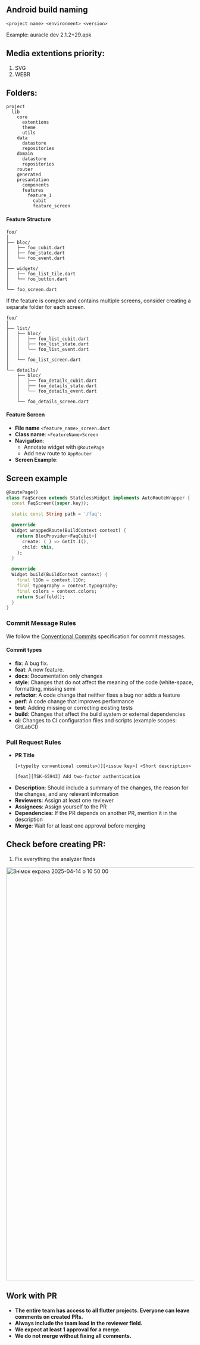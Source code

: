## Android build naming
```
<project name> <environment> <version>
```
Example: auracle dev 2.1.2+29.apk


## Media extentions priority:
1. SVG
2. WEBR

## Folders:
```
project
  lib
    core
      extentions
      theme
      utils
    data
      datastore
      repositories
    domain
      datastore
      repositories
    router
    generated
    presantation
      components
      features
        feature_1
          cubit
          feature_screen
```


#### Feature Structure


```
foo/
│
├── bloc/
│   ├── foo_cubit.dart
│   ├── foo_state.dart
│   └── foo_event.dart
│
├── widgets/
│   ├── foo_list_tile.dart
│   └── foo_button.dart
│
└── foo_screen.dart
```

If the feature is complex and contains multiple screens, consider creating a separate folder for each screen.

```
foo/
│
├── list/
│   ├── bloc/
│   │   ├── foo_list_cubit.dart
│   │   ├── foo_list_state.dart
│   │   └── foo_list_event.dart
│   │
│   └── foo_list_screen.dart
│
└── details/
    ├── bloc/
    │   ├── foo_details_cubit.dart
    │   ├── foo_details_state.dart
    │   └── foo_details_event.dart
    │
    └── foo_details_screen.dart

```

#### Feature Screen

- **File name** `<feature_name>_screen.dart`
- **Class name**: `<FeatureName>Screen`
- **Navigation**: 
  - Annotate widget with `@RoutePage`
  - Add new route to `AppRouter`
- **Screen Example**:

## Screen example

```dart
@RoutePage()
class FaqScreen extends StatelessWidget implements AutoRouteWrapper {
  const FaqScreen({super.key});

  static const String path = '/faq';

  @override
  Widget wrappedRoute(BuildContext context) {
    return BlocProvider<FaqCubit>(
      create: (_) => GetIt.I(),
      child: this,
    );
  }

  @override
  Widget build(BuildContext context) {
    final l10n = context.l10n;
    final typography = context.typography;
    final colors = context.colors;
    return Scaffold();
  }
}
```


### Commit Message Rules

We follow the [Conventional Commits](https://www.conventionalcommits.org/en/v1.0.0/) specification for commit messages.


#### Commit types

- **fix**: A bug fix.
- **feat**: A new feature.
- **docs**: Documentation only changes
- **style**: Changes that do not affect the meaning of the code (white-space, formatting, missing semi
- **refactor**: A code change that neither fixes a bug nor adds a feature
- **perf**: A code change that improves performance
- **test**: Adding missing or correcting existing tests
- **build**: Changes that affect the build system or external dependencies
- **ci**: Changes to CI configuration files and scripts (example scopes: GitLabCI)

### Pull Request Rules

- **PR Title**
  ```
  [<type(by conventional commits>)][<issue key>] <Short description>
  ```
  ```
  [feat][TSK-65943] Add two-factor authentication
  ```
- **Description**: Should include a summary of the changes, the reason for the changes, and any relevant information
- **Reviewers**: Assign at least one reviewer
- **Assignees**: Assign yourself to the PR
- **Dependencies**: If the PR depends on another PR, mention it in the description
- **Merge**: Wait for at least one approval before merging

## Check before creating PR:
1. Fix everything the analyzer finds
<img width="1106" alt="Знімок екрана 2025-04-14 о 10 50 00" src="https://github.com/user-attachments/assets/679f01fc-c389-484d-9a0c-7d0d744775f0" />

## Work with PR
- **The entire team has access to all flutter projects. Everyone can leave comments on created PRs.**
- **Always include the team lead in the reviewer field.**
- **We expect at least 1 approval for a merge.**
- **We do not merge without fixing all comments.**
